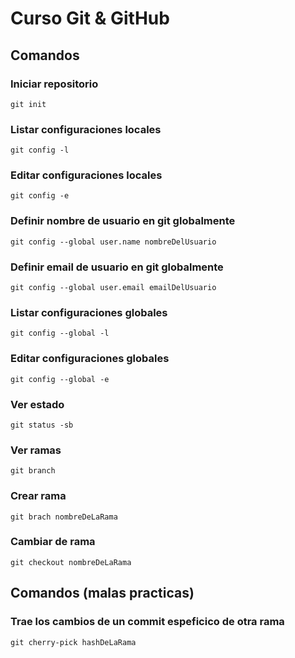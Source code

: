 # Curso Git & GitHub
## Comandos
### Iniciar repositorio
	git init
### Listar configuraciones locales
	git config -l
### Editar configuraciones locales
	git config -e
### Definir nombre de usuario en git globalmente
	git config --global user.name nombreDelUsuario
### Definir email de usuario en git globalmente
	git config --global user.email emailDelUsuario
### Listar configuraciones globales
	git config --global -l
### Editar configuraciones globales
	git config --global -e
### Ver estado
	git status -sb
### Ver ramas
	git branch
### Crear rama
	git brach nombreDeLaRama
### Cambiar de rama
	git checkout nombreDeLaRama
## Comandos (malas practicas)
### Trae los cambios de un commit espeficico de otra rama
	git cherry-pick hashDeLaRama
  
